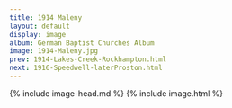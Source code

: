 ```yaml
---
title: 1914 Maleny
layout: default
display: image
album: German Baptist Churches Album
image: 1914-Maleny.jpg
prev: 1914-Lakes-Creek-Rockhampton.html
next: 1916-Speedwell-laterProston.html
---
```

{% include image-head.md %}
{% include image.html %}